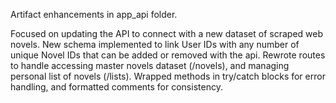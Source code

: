 Artifact enhancements in app_api folder. 

Focused on updating the API to connect with a new dataset of scraped web novels. New schema implemented to link User IDs with any number of unique Novel IDs that can be added or removed with the api. Rewrote routes to handle accessing master novels dataset (/novels), and managing personal list of novels (/lists). Wrapped methods in try/catch blocks for error handling, and formatted comments for consistency. 
